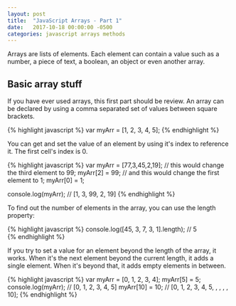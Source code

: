 ```yaml
---
layout: post
title:  "JavaScript Arrays - Part 1"
date:   2017-10-18 00:00:00 -0500
categories: javascript arrays methods
---
```


Arrays are lists of elements. Each element can contain a value such as a number, a piece of text, a boolean, an object or even another array.

## Basic array stuff

If you have ever used arrays, this first part should be review. An array can be declared by using a comma separated set of values between square brackets.

{% highlight javascript %}
  var myArr = [1, 2, 3, 4, 5];
{% endhighlight %}

You can get and set the value of an element by using it's index to reference it. The first cell's index is 0.

{% highlight javascript %}
  var myArr = [77,3,45,2,19];
  // this would change the third element to 99;
  myArr[2] = 99;
  // and this would change the first element to 1;
  myArr[0] = 1;

  console.log(myArr);
  // [1, 3, 99, 2, 19]
{% endhighlight %}

To find out the number of elements in the array, you can use the length property:

{% highlight javascript %}
  console.log([45, 3, 7, 3, 1].length);
  // 5  
{% endhighlight %}

If you try to set a value for an element beyond the length of the array, it works. When it's the next element beyond the current length, it adds a single element. When it's beyond that, it adds empty elements in between.

{% highlight javascript %}
  var myArr = [0, 1, 2, 3, 4];
  myArr[5] = 5;
  console.log(myArr);
  // [0, 1, 2, 3, 4, 5]
  myArr[10] = 10;
  // [0, 1, 2, 3, 4, 5, , , , , 10];
{% endhighlight %}

